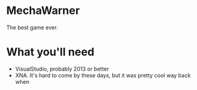 # MechaWarner
The best game ever.

# What you'll need
- VisualStudio, probably 2013 or better
- XNA. It's hard to come by these days, but it was pretty cool way back when
